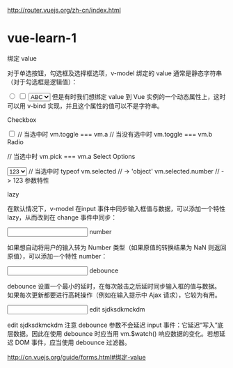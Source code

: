 
http://router.vuejs.org/zh-cn/index.html

# vue-learn-1

绑定 value

对于单选按钮，勾选框及选择框选项，v-model 绑定的 value 通常是静态字符串（对于勾选框是逻辑值）：

<!-- 当选中时，`picked` 为字符串 "a" -->
<input type="radio" v-model="picked" value="a">

<!-- `toggle` 为 true 或 false -->
<input type="checkbox" v-model="toggle">

<!-- 当选中时，`selected` 为字符串 "abc" -->
<select v-model="selected">
  <option value="abc">ABC</option>
</select>
但是有时我们想绑定 value 到 Vue 实例的一个动态属性上，这时可以用 v-bind 实现，并且这个属性的值可以不是字符串。

Checkbox

<input
  type="checkbox"
  v-model="toggle"
  v-bind:true-value="a"
  v-bind:false-value="b">
// 当选中时
vm.toggle === vm.a
// 当没有选中时
vm.toggle === vm.b
Radio


// 当选中时
vm.pick === vm.a
Select Options

<select v-model="selected">
  <!-- 对象字面量 -->
  <option v-bind:value="{ number: 123 }">123</option>
</select>
// 当选中时
typeof vm.selected // -> 'object'
vm.selected.number // -> 123
参数特性

lazy

在默认情况下，v-model 在input 事件中同步输入框值与数据，可以添加一个特性 lazy，从而改到在 change 事件中同步：

<!-- 在 "change" 而不是 "input" 事件中更新 -->
<input v-model="msg" lazy>
number

如果想自动将用户的输入转为 Number 类型（如果原值的转换结果为 NaN 则返回原值），可以添加一个特性 number：

<input v-model="age" number>
debounce

debounce 设置一个最小的延时，在每次敲击之后延时同步输入框的值与数据。如果每次更新都要进行高耗操作（例如在输入提示中 Ajax 请求），它较为有用。

<input v-model="msg" debounce="500">
edit sjdksdkmckdm

edit sjdksdkmckdm
注意 debounce 参数不会延迟 input 事件：它延迟“写入”底层数据。因此在使用 debounce 时应当用 vm.$watch() 响应数据的变化。若想延迟 DOM 事件，应当使用 debounce 过滤器。

http://cn.vuejs.org/guide/forms.html#绑定-value
